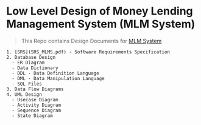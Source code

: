 # Low Level Design of Money Lending Management System (MLM System)

> This Repo contains Design Documents for [MLM System](https://github.com/parth-np/MLMSystem)

```
1. [SRS](SRS_MLMS.pdf) - Software Requirements Specification
2. Database Design
  - ER Diagram
  - Data Dictionary
  - DDL - Data Definition Language
  - DML - Data Manipulation Language
  - SQL Files
3. Data Flow Diagrams
4. UML Design
  - Usecase Diagram
  - Activity Diagram
  - Sequence Diagram
  - State Diagram

```
